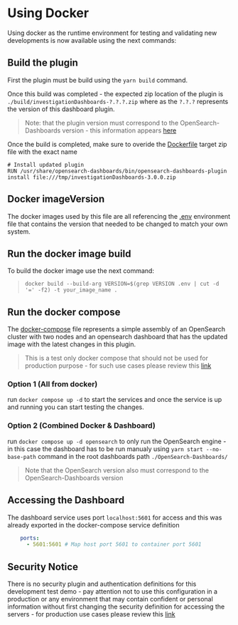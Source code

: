 # Using Docker
Using docker as the runtime environment for testing and validating new developments is now available using the next commands:

## Build the plugin
First the plugin must be build using the `yarn build` command.

Once this build was completed - the expected zip location of the plugin is `./build/investigationDashboards-?.?.?.zip` where as the `?.?.?` represents the version of this dashboard plugin.

> Note: that the plugin version must correspond to the OpenSearch-Dashboards version - this information appears [here](opensearch_dashboards.json)
> 

Once the build is completed, make sure to overide the [Dockerfile](Dockerfile) target zip file with the exact name 
```
# Install updated plugin
RUN /usr/share/opensearch-dashboards/bin/opensearch-dashboards-plugin install file:///tmp/investigationDashboards-3.0.0.zip
```

## Docker imageVersion
The docker images used by this file are all referencing the [.env](.env) environment file that contains the version that needed to be changed to match your own system. 

## Run the docker image build
To build the docker image use the next command:
> `docker build --build-arg VERSION=$(grep VERSION .env | cut -d '=' -f2) -t your_image_name .`

## Run the docker compose
The [docker-compose](docker-compose.yml) file represents a simple assembly of an OpenSearch cluster with two nodes and an opensearch dashboard that has the updated image with the latest changes in this plugin.
> This is a test only docker compose that should not be used for production purpose - for such use cases please review this [link](https://opensearch.org/docs/latest/install-and-configure/install-opensearch/docker/)

### Option 1 (All from docker)
run `docker compose up -d` to start the services and once the service is up and running you can start testing the changes.

### Option 2 (Combined Docker & Dashboard)
run `docker compose up -d opensearch` to only run the OpenSearch engine - in this case the dashboard has to be run manualy using `yarn start --no-base-path` command in the root dashboards path `./OpenSearch-Dashboards/`

> Note that the OpenSearch version also must correspond to the OpenSearch-Dashboards version

## Accessing the Dashboard
The dashboard service uses port `localhost:5601` for access and this was already exported in the docker-compose service definition
```yaml
    ports:
      - 5601:5601 # Map host port 5601 to container port 5601
```

## Security Notice
There is no security plugin and authentication definitions for this development test demo - pay attention not to use this configuration in a production or any environment that may contain
confident or personal information without first changing the security definition for accessing the servers - for production use cases please review this [link](https://opensearch.org/docs/latest/install-and-configure/install-opensearch/docker/)

